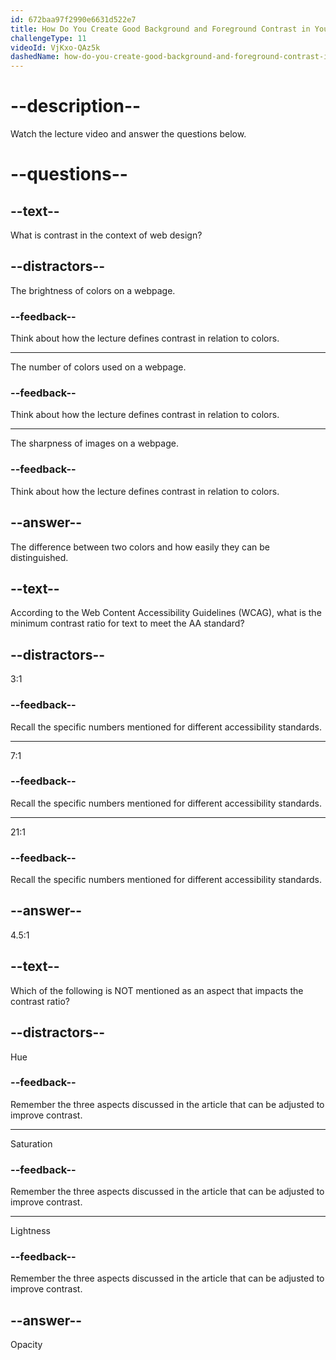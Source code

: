 ```yaml
---
id: 672baa97f2990e6631d522e7
title: How Do You Create Good Background and Foreground Contrast in Your Designs?
challengeType: 11
videoId: VjKxo-QAz5k
dashedName: how-do-you-create-good-background-and-foreground-contrast-in-your-designs
---
```


# --description--

Watch the lecture video and answer the questions below.

# --questions--

## --text--

What is contrast in the context of web design?

## --distractors--

The brightness of colors on a webpage.

### --feedback--

Think about how the lecture defines contrast in relation to colors.

---

The number of colors used on a webpage.

### --feedback--

Think about how the lecture defines contrast in relation to colors.

---

The sharpness of images on a webpage.

### --feedback--

Think about how the lecture defines contrast in relation to colors.

## --answer--

The difference between two colors and how easily they can be distinguished.

## --text--

According to the Web Content Accessibility Guidelines (WCAG), what is the minimum contrast ratio for text to meet the AA standard?

## --distractors--

3:1

### --feedback--

Recall the specific numbers mentioned for different accessibility standards.

---

7:1

### --feedback--

Recall the specific numbers mentioned for different accessibility standards.

---

21:1

### --feedback--

Recall the specific numbers mentioned for different accessibility standards.

## --answer--

4.5:1

## --text--

Which of the following is NOT mentioned as an aspect that impacts the contrast ratio?

## --distractors--

Hue

### --feedback--

Remember the three aspects discussed in the article that can be adjusted to improve contrast.

---

Saturation

### --feedback--

Remember the three aspects discussed in the article that can be adjusted to improve contrast.

---

Lightness

### --feedback--

Remember the three aspects discussed in the article that can be adjusted to improve contrast.

## --answer--

Opacity

